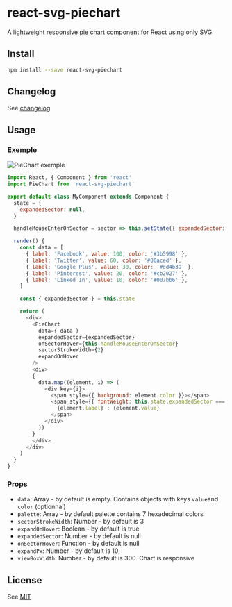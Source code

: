 # react-svg-piechart

A lightweight responsive pie chart component for React using only SVG

## Install

```sh
npm install --save react-svg-piechart
```

## Changelog

See [changelog](./CHANGELOG.md)

## Usage

### Exemple

![PieChart exemple](/screenshots/socialchart.png)

```js
import React, { Component } from 'react'
import PieChart from 'react-svg-piechart'

export default class MyComponent extends Component {
  state = {
    expandedSector: null,
  }

  handleMouseEnterOnSector = sector => this.setState({ expandedSector: sector })

  render() {
    const data = [
      { label: 'Facebook', value: 100, color: '#3b5998' },
      { label: 'Twitter', value: 60, color: '#00aced' },
      { label: 'Google Plus', value: 30, color: '#dd4b39' },
      { label: 'Pinterest', value: 20, color: '#cb2027' },
      { label: 'Linked In', value: 10, color: '#007bb6' },
    ]

    const { expandedSector } = this.state

    return (
      <div>
        <PieChart
          data={ data }
          expandedSector={expandedSector}
          onSectorHover={this.handleMouseEnterOnSector}
          sectorStrokeWidth={2}
          expandOnHover
        />
        <div>
        {
          data.map((element, i) => (
            <div key={i}>
              <span style={{ background: element.color }}></span>
              <span style={{ fontWeight: this.state.expandedSector === i ? 'bold' : null }}>
                {element.label} : {element.value}
              </span>
            </div>
          ))
        }
        </div>
      </div>
    )
  }
}
```

### Props

  * `data`: Array - by default is empty. Contains objects with keys `value`and `color` (optionnal)
  * `palette`: Array - by default palette contains 7 hexadecimal colors
  * `sectorStrokeWidth`: Number - by default is 3
  * `expandOnHover`: Boolean - by default is true
  * `expandedSector`: Number - by default is null
  * `onSectorHover`: Function - by default is null
  * `expandPx`: Number - by default is 10,
  * `viewBoxWidth`: Number - by default is 300. Chart is responsive

## License

See [MIT](./LICENCE)
